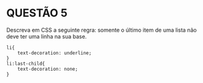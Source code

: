# QUESTÃO 5

Descreva em CSS a seguinte regra: somente o último item de uma lista
não deve ter uma linha na sua base.

```
li{
    text-decoration: underline;
}
li:last-child{
    text-decoration: none;
}
```
